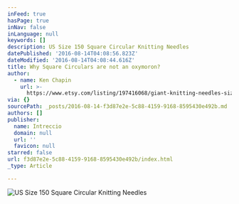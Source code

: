 ```yaml
---
inFeed: true
hasPage: true
inNav: false
inLanguage: null
keywords: []
description: US Size 150 Square Circular Knitting Needles
datePublished: '2016-08-14T04:08:56.823Z'
dateModified: '2016-08-14T04:08:44.616Z'
title: Why Square Circulars are not an oxymoron?
author:
  - name: Ken Chapin
    url: >-
      https://www.etsy.com/listing/197416068/giant-knitting-needles-size-175-square?ref=shop_home_active_3
via: {}
sourcePath: _posts/2016-08-14-f3d87e2e-5c88-4159-9168-8595430e492b.md
authors: []
publisher:
  name: Intreccio
  domain: null
  url: ''
  favicon: null
starred: false
url: f3d87e2e-5c88-4159-9168-8595430e492b/index.html
_type: Article

---
```

![US Size 150 Square Circular Knitting Needles](https://the-grid-user-content.s3-us-west-2.amazonaws.com/9cdbce91-24fd-4755-9d9b-4368a959baa8.jpg)